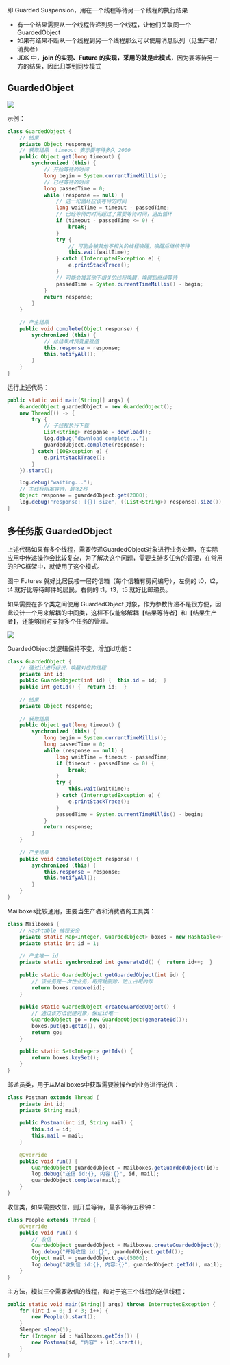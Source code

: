 
即 Guarded Suspension，用在一个线程等待另一个线程的执行结果
- 有一个结果需要从一个线程传递到另一个线程，让他们关联同一个 GuardedObject
- 如果有结果不断从一个线程到另一个线程那么可以使用消息队列（见生产者/消费者）
- JDK 中，**join 的实现、Future 的实现，采用的就是此模式**，因为要等待另一方的结果，因此归类到同步模式

## GuardedObject

![](assets/同步模式：保护性暂停/file-20250504135523496.png)

示例：
```java
class GuardedObject {  
    // 结果  
    private Object response;  
    // 获取结果  timeout 表示要等待多久 2000
    public Object get(long timeout) {  
        synchronized (this) {  
            // 开始等待的时间
            long begin = System.currentTimeMillis();  
            // 已经等待的时间  
            long passedTime = 0;  
            while (response == null) {  
                // 这一轮循环应该等待的时间
                long waitTime = timeout - passedTime;  
                // 已经等待的时间超过了需要等待时间，退出循环  
                if (timeout - passedTime <= 0) {  
                    break;  
                }  
                try {  
	                // 可能会被其他不相关的线程唤醒，唤醒后继续等待
                    this.wait(waitTime);
                } catch (InterruptedException e) {  
                    e.printStackTrace();  
                }  
                // 可能会被其他不相关的线程唤醒，唤醒后继续等待
                passedTime = System.currentTimeMillis() - begin;
            }  
            return response;  
        }  
    }  
  
    // 产生结果  
    public void complete(Object response) {  
        synchronized (this) {  
            // 给结果成员变量赋值  
            this.response = response;  
            this.notifyAll();  
        }  
    }  
}
```

运行上述代码：
```java
public static void main(String[] args) {
	GuardedObject guardedObject = new GuardedObject();
	new Thread(() -> {
		try {
			// 子线程执行下载
			List<String> response = download();
			log.debug("download complete...");
			guardedObject.complete(response);
		} catch (IOException e) {
			e.printStackTrace();
		}
	}).start();

	log.debug("waiting...");
	// 主线程阻塞等待，最多2秒
	Object response = guardedObject.get(2000);
	log.debug("response: [{}] size", ((List<String>) response).size());
}
```


## 多任务版 GuardedObject

上述代码如果有多个线程，需要传递GuardedObject对象进行业务处理，在实际应用中传递操作会比较复杂，为了解决这个问题，需要支持多任务的管理，在常用的RPC框架中，就使用了这个模式。

图中 Futures 就好比居民楼一层的信箱（每个信箱有房间编号），左侧的 t0，t2，t4 就好比等待邮件的居民，右侧的 t1，t3，t5 就好比邮递员。

如果需要在多个类之间使用 GuardedObject 对象，作为参数传递不是很方便，因此设计一个用来解耦的中间类，这样不仅能够解耦【结果等待者】和【结果生产者】，还能够同时支持多个任务的管理。



![](assets/同步模式：保护性暂停/file-20250504155848380.png)


GuardedObject类逻辑保持不变，增加id功能：
```java
class GuardedObject {  
    // 通过id进行标识，唤醒对应的线程
    private int id;  
    public GuardedObject(int id) {  this.id = id;  }  
    public int getId() {  return id;  }  
  
    // 结果  
    private Object response;  
  
    // 获取结果
    public Object get(long timeout) {  
        synchronized (this) {  
            long begin = System.currentTimeMillis(); 
            long passedTime = 0;  
            while (response == null) {  
                long waitTime = timeout - passedTime;  
                if (timeout - passedTime <= 0) {  
                    break;  
                }  
                try {  
                    this.wait(waitTime);
                } catch (InterruptedException e) {  
                    e.printStackTrace();  
                }  
                passedTime = System.currentTimeMillis() - begin;
            }  
            return response;  
        }  
    }  
    
    // 产生结果  
    public void complete(Object response) {  
        synchronized (this) {  
            this.response = response;  
            this.notifyAll();  
        }  
    }  
}
```


Mailboxes比较通用，主要当生产者和消费者的工具类：
```java
class Mailboxes {  
	// Hashtable 线程安全
    private static Map<Integer, GuardedObject> boxes = new Hashtable<>(); 
    private static int id = 1;  
  
    // 产生唯一 id
    private static synchronized int generateId() {  return id++;  }  
  
    public static GuardedObject getGuardedObject(int id) {  
	    // 该业务是一次性业务，用完就删除，防止占用内存
        return boxes.remove(id);  
    }  
  
    public static GuardedObject createGuardedObject() {  
	    // 通过该方法创建对象，保证id唯一
        GuardedObject go = new GuardedObject(generateId());  
        boxes.put(go.getId(), go);  
        return go;  
    }  
  
    public static Set<Integer> getIds() {  
        return boxes.keySet();  
    }  
}
```

邮递员类，用于从Mailboxes中获取需要被操作的业务进行送信：
```java
class Postman extends Thread {  
    private int id;  
    private String mail;  
  
    public Postman(int id, String mail) {  
        this.id = id;  
        this.mail = mail;  
    }  
  
    @Override  
    public void run() {  
        GuardedObject guardedObject = Mailboxes.getGuardedObject(id);  
        log.debug("送信 id:{}, 内容:{}", id, mail);  
        guardedObject.complete(mail);  
    }  
}
```

收信类，如果需要收信，则开启等待，最多等待五秒钟：
```java
class People extends Thread {  
    @Override  
    public void run() {  
        // 收信  
        GuardedObject guardedObject = Mailboxes.createGuardedObject();  
        log.debug("开始收信 id:{}", guardedObject.getId());  
        Object mail = guardedObject.get(5000);  
        log.debug("收到信 id:{}, 内容:{}", guardedObject.getId(), mail);  
    }  
}
```


主方法，模拟三个需要收信的线程，和对于这三个线程的送信线程：
```java
public static void main(String[] args) throws InterruptedException {  
    for (int i = 0; i < 3; i++) {  
        new People().start();  
    }  
    Sleeper.sleep(1);  
    for (Integer id : Mailboxes.getIds()) {  
        new Postman(id, "内容" + id).start();  
    }  
}
```